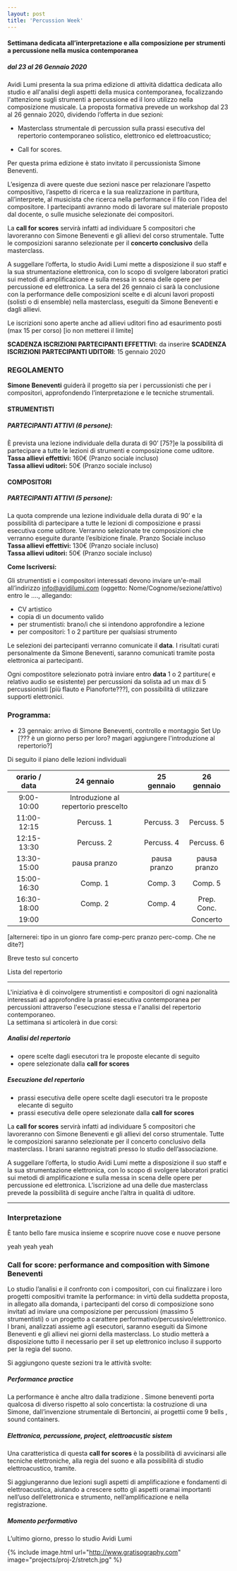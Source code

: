 ```yaml
---
layout: post
title: 'Percussion Week'
---
```



#### Settimana dedicata all’interpretazione e alla composizione per strumenti a percussione nella musica contemporanea

##### dal 23 al 26 Gennaio 2020

Avidi Lumi presenta la sua prima edizione di attività didattica dedicata allo studio e all'analisi degli aspetti della musica contemporanea, focalizzando l'attenzione sugli strumenti a percussione ed il loro utilizzo nella composizione  musicale.
La proposta formativa prevede un workshop dal 23 al 26 gennaio 2020, dividendo l’offerta in due sezioni:

* Masterclass strumentale di percussion sulla prassi esecutiva del repertorio contemporaneo solistico, elettronico ed elettroacustico;

* Call for scores.

Per questa prima edizione è stato invitato il percussionista Simone Beneventi.

L’esigenza di avere queste due sezioni nasce per relazionare l’aspetto compositivo, l’aspetto di ricerca e la sua realizzazione in partitura, all’interprete, al musicista che ricerca nella performance il filo con l’idea del compositore. I partecipanti avranno modo di lavorare sul materiale proposto dal docente, o sulle musiche selezionate dei compositori.

La **call for scores** servirà infatti ad individuare 5 compositori che lavoreranno con Simone Beneventi e gli allievi del corso strumentale. Tutte le composizioni saranno selezionate per il **concerto conclusivo** della masterclass.

A suggellare l’offerta, lo studio Avidi Lumi mette a disposizione il suo staff e la sua strumentazione elettronica, con lo scopo di svolgere laboratori pratici sui metodi di amplificazione e sulla messa in scena delle opere per percussione ed elettronica.
La sera del 26 gennaio ci sarà la conclusione con la performance delle composizioni scelte e di alcuni lavori proposti (solisti o di ensemble) nella masterclass, eseguiti da Simone Beneventi e dagli allievi.

Le iscrizioni sono aperte anche ad allievi uditori fino ad esaurimento posti (max 15 per corso) [io non metterei il limite]

**SCADENZA ISCRIZIONI PARTECIPANTI EFFETTIVI**: da inserire
**SCADENZA ISCRIZIONI PARTECIPANTI UDITORI**: 15 gennaio 2020



### REGOLAMENTO

**Simone Beneventi** guiderà il progetto sia per i percussionisti che per i compositori, approfondendo l’interpretazione e le tecniche strumentali.


#### STRUMENTISTI
##### PARTECIPANTI ATTIVI (6 persone):
È prevista una lezione individuale della durata di 90’ [75?]e la possibilità di partecipare a tutte le lezioni di strumenti e composizione come uditore.
<br>
**Tassa allievi effettivi:** 160€ (Pranzo sociale incluso)<br>
**Tassa allievi uditori:** 50€ (Pranzo sociale incluso)


#### COMPOSITORI
##### PARTECIPANTI ATTIVI (5 persone):
La quota comprende una lezione individuale della durata di 90’ e la possibilità di partecipare a tutte le lezioni di composizione e prassi esecutiva come uditore. Verranno selezionate tre composizioni che verranno eseguite durante l’esibizione finale. Pranzo Sociale incluso
<br>
**Tassa allievi effettivi:** 130€ (Pranzo sociale incluso)<br>
**Tassa allievi uditori:** 50€ (Pranzo sociale incluso)



**Come Iscriversi:**

Gli strumentisti e i compositori interessati devono inviare un'e-mail all’indirizzo info@avidilumi.com (oggetto: Nome/Cognome/sezione/attivo) entro le …., allegando:

* CV artistico
* copia di un documento valido
* per strumentisti: brano/i che si intendono approfondire a lezione
* per compositori: 1 o 2 partiture per qualsiasi strumento

Le selezioni dei partecipanti verranno comunicate il **data**. I risultati curati personalmente da Simone Beneventi, saranno comunicati tramite posta elettronica ai partecipanti.


Ogni compostitore selezionato potrà inviare entro **data** 1 o 2 partiture( e relativo audio se esistente) per percussioni da solista ad un max di 5 percussionisti [più flauto e Pianoforte???], con possibilità di utilizzare supporti elettronici.


### Programma:

* 23 gennaio: arrivo di Simone Beneventi, controllo e montaggio Set Up [??? è un giorno perso per loro? magari aggiungere l'introduzione al repertorio?]

Di seguito il piano delle lezioni individuali

orario / data           | 24 gennaio            | 25 gennaio            | 26 gennaio
:---------------------: | :-------------------: | :-------------------: | :-------------------:
9:00-10:00            | Introduzione al repertorio prescelto          |      |
11:00-12:15           | Percuss. 1 | Percuss. 3 | Percuss. 5
12:15-13:30           | Percuss. 2 | Percuss. 4 | Percuss. 6
13:30-15:00           | pausa pranzo | pausa pranzo | pausa pranzo
15:00-16:30           | Comp. 1 | Comp. 3 | Comp. 5
16:30-18:00           | Comp. 2 | Comp. 4 | Prep. Conc.
19:00                 |                             |                             | Concerto


[alternerei: tipo in un gionro fare comp-perc pranzo perc-comp. Che ne dite?]





Breve testo sul concerto


Lista del repertorio




-------------------------

L'iniziativa è di coinvolgere strumentisti e compositori di ogni nazionalità interessati ad approfondire la prassi esecutiva contemporanea per percussioni attraverso l'esecuzione stessa e l'analisi del repertorio contemporaneo.<br>
La settimana si articolerà in due corsi:

##### Analisi del repertorio
* opere scelte dagli esecutori tra le proposte elecante di seguito
* opere selezionate dalla **call for scores**

##### Esecuzione del repertorio
* prassi esecutiva delle opere scelte dagli esecutori tra le proposte elecante di seguito
* prassi esecutiva delle opere selezionate dalla **call for scores**


La **call for scores** servirà infatti ad individuare 5 compositori che lavoreranno con Simone Beneventi e gli allievi del corso strumentale. Tutte le composizioni saranno selezionate per il concerto conclusivo della masterclass. I brani saranno registrati presso lo studio dell’associazione.

A suggellare l’offerta, lo studio Avidi Lumi mette a disposizione il suo staff e la sua strumentazione elettronica, con lo scopo di svolgere laboratori pratici sui metodi di amplificazione e sulla messa in scena delle opere per percussione ed elettronica.
L’iscrizione ad una delle due masterclass prevede la possibilità di seguire anche l’altra in qualità di uditore.

---

### Interpretazione


È tanto bello fare musica insieme e scoprire nuove cose e nuove persone

yeah yeah yeah









### Call for score: performance and composition with Simone Beneventi

Lo studio l’analisi  e il confronto con i compositori, con cui finalizzare i loro progetti compositivi tramite la performance: in virtù della suddetta proposta, in allegato alla domanda, i partecipanti del corso di composizione sono invitati ad inviare una composizione per percussioni (massimo 5 strumentisti) o un progetto a carattere performativo/percussivo/elettronico.
I brani, analizzati assieme agli esecutori, saranno eseguiti da Simone Beneventi e gli allievi nei giorni della masterclass.
Lo studio metterà a disposizione tutto il necessario per il set up elettronico incluso il supporto per la regia del suono.

Si aggiungono queste sezioni tra le attività svolte:


##### Performance practice

La performance è anche altro dalla tradizione	.
 Simone beneventi porta qualcosa di  diverso rispetto al solo concertista:  la costruzione di una Simone, dall’invenzione strumentale di Bertoncini, ai progettii come 9 bells , sound containers.


##### Elettronica, percussione, project, elettroacustic sistem

Una caratteristica di questa **call for scores** è la possibilità di avvicinarsi alle tecniche elettroniche, alla regia del suono e alla possibilità di studio elettroacustico, tramite.

Si aggiungeranno due lezioni sugli aspetti di amplificazione e fondamenti di  elettroacustica, aiutando a crescere sotto gli aspetti oramai importanti nell’uso dell’elettronica e strumento, nell’amplificazione e nella registrazione.




##### Momento performativo

L’ultimo giorno, presso lo studio Avidi Lumi








{% include image.html url="http://www.gratisography.com" image="projects/proj-2/stretch.jpg" %}
